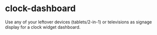 # clock-dashboard

Use any of your leftover devices (tablets/2-in-1) or televisions as signage display for a clock widget dashboard.